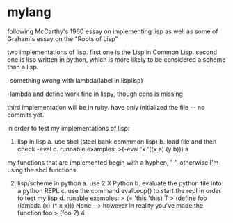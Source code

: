 mylang
======

following McCarthy's 1960 essay on implementing lisp as well as some of Graham's essay on the "Roots of Lisp"

two implementations of lisp. first one is the Lisp in Common Lisp. second one is lisp written in python, which is more
likely to be considered a scheme than a lisp.

  -something wrong with lambda(label in lisplisp)
  
  -lambda and define work fine in lispy, though cons is missing

third implementation will be in ruby. have only initialized the file -- no commits yet.

in order to test my implementations of lisp:
1. lisp in lisp
	a. use sbcl (steel bank commmon lisp)
	b. load file and then check -eval
	c. runnable examples:
		>(-eval 'x '((x a) (y b)))
		a

my functions that are implemented begin with a hyphen, '-', otherwise I'm using the sbcl functions

2. lisp/scheme in python
	a. use 2.X Python
	b. evaluate the python file into a python REPL
	c. use the command evalLoop() to start the repl in order to test my lisp
	d. runable examples:
		> (= 'this 'this)
		T
		> (define foo (lambda (x) (* x x)))
		None --> however in reality you've made the function foo
		> (foo 2)
		4